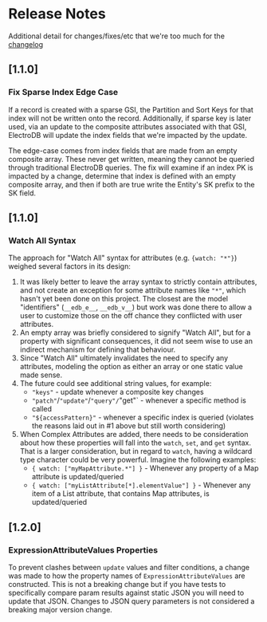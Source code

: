# Release Notes
Additional detail for changes/fixes/etc that we're too much for the [changelog](./CHANGELOG.md)

## [1.1.0]
### Fix Sparse Index Edge Case
If a record is created with a sparse GSI, the Partition and Sort Keys for that index will not be written onto the record. Additionally, if sparse key is later used, via an update to the composite attributes associated with that GSI, ElectroDB will update the index fields that we're impacted by the update. 

The edge-case comes from index fields that are made from an empty composite array. These never get written, meaning they cannot be queried through traditional ElectroDB queries. The fix will examine if an index PK is impacted by a change, determine that index is defined with an empty composite array, and then if both are true write the Entity's SK prefix to the SK field. 

## [1.1.0]
### Watch All Syntax
The approach for "Watch All" syntax for attributes (e.g. `{watch: "*"}`) weighed several factors in its design:
1. It was likely better to leave the array syntax to strictly contain attributes, and not create an exception for some attribute names like `"*"`, which hasn't yet been done on this project. The closest are the model "identifiers" (`__edb_e__`, `__edb_v__`) but work was done there to allow a user to customize those on the off chance they conflicted with user attributes.
2. An empty array was briefly considered to signify "Watch All", but for a property with significant consequences, it did not seem wise to use an indirect mechanism for defining that behaviour.
3. Since "Watch All" ultimately invalidates the need to specify any attributes, modeling the option as either an array or one static value made sense.
4. The future could see additional string values, for example: 
    - `"keys"` - update whenever a composite key changes
    - `"patch"`/`"update"`/`"query"/`"get"` - whenever a specific method is called
    - `"${accessPattern}"` - whenever a specific index is queried (violates the reasons laid out in #1 above but still worth considering)
5. When Complex Attributes are added, there needs to be consideration about how these properties will fall into the `watch`, `set`, and `get` syntax. That is a larger consideration, but in regard to `watch`, having a wildcard type character could be very powerful. Imagine the following examples:
    - `{ watch: ["myMapAttribute.*"] }` - Whenever any property of a Map attribute is updated/queried
    - `{ watch: ["myListAttribute[*].elementValue"] }` - Whenever any item of a List attribute, that contains Map attributes, is updated/queried
   
## [1.2.0]
### ExpressionAttributeValues Properties 
To prevent clashes between `update` values and filter conditions, a change was made to how the property names of `ExpressionAttributeValues` are constructed. This is not a breaking change but if you have tests to specifically compare param results against static JSON you will need to update that JSON. Changes to JSON query parameters is not considered a breaking major version change.

